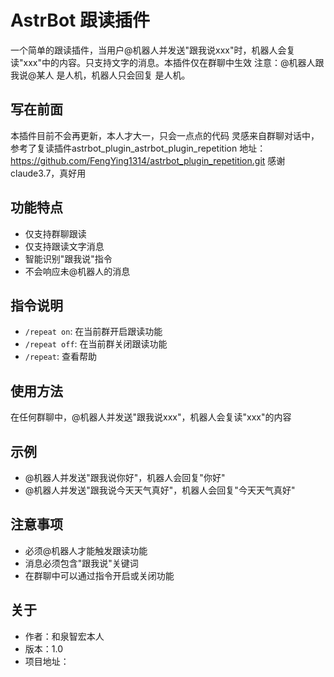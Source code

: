 
# AstrBot 跟读插件

一个简单的跟读插件，当用户@机器人并发送"跟我说xxx"时，机器人会复读"xxx"中的内容。只支持文字的消息。本插件仅在群聊中生效
注意：@机器人跟我说@某人 是人机，机器人只会回复 是人机。

## 写在前面 ##
本插件目前不会再更新，本人才大一，只会一点点的代码
灵感来自群聊对话中，参考了复读插件astrbot_plugin_astrbot_plugin_repetition 地址：https://github.com/FengYing1314/astrbot_plugin_repetition.git
感谢claude3.7，真好用

## 功能特点

- 仅支持群聊跟读
- 仅支持跟读文字消息
- 智能识别"跟我说"指令
- 不会响应未@机器人的消息

## 指令说明

- `/repeat on`: 在当前群开启跟读功能
- `/repeat off`: 在当前群关闭跟读功能
- `/repeat`: 查看帮助

## 使用方法
    
在任何群聊中，@机器人并发送"跟我说xxx"，机器人会复读"xxx"的内容

## 示例

- @机器人并发送"跟我说你好"，机器人会回复"你好"
- @机器人并发送"跟我说今天天气真好"，机器人会回复"今天天气真好"

## 注意事项

- 必须@机器人才能触发跟读功能
- 消息必须包含"跟我说"关键词
- 在群聊中可以通过指令开启或关闭功能

## 关于

- 作者：和泉智宏本人
- 版本：1.0
- 项目地址：




